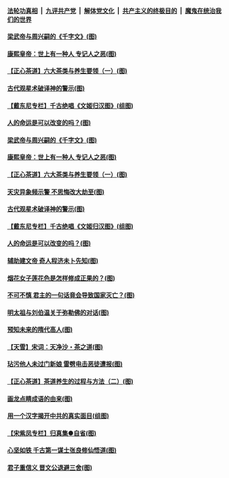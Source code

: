 

####  [法轮功真相](../../../../basic/blob/master/README.md?t=06220731) &nbsp;|&nbsp; [九评共产党](../../../../9ping.md/blob/master/README.md?t=06220731) &nbsp;|&nbsp; [解体党文化](../../../../jtdwh.md/blob/master/README.md?t=06220731)  &nbsp;|&nbsp; [共产主义的终极目的](../../../../gczydzjmd.md/blob/master/README.md?t=06220731) &nbsp;|&nbsp; [魔鬼在统治我们的世界](../../../../mgztzwmdsj.md/blob/master/README.md?t=06220731) 

#### [梁武帝与周兴嗣的《千字文》(图)](../pages/p7/936914.md?t=06220731) 

#### [康熙皇帝：世上有一种人 专记人之恶(图)](../pages/p7/937141.md?t=06220731) 

#### [【正心茶道】六大茶类与养生要领（一）(图)](../pages/p7/936910.md?t=06220731) 

#### [古代观星术破译神的警示(图)](../pages/p7/936938.md?t=06220731) 

#### [【戴东尼专栏】千古绝唱《文姬归汉图》(组图)](../pages/p7/933598.md?t=06220731) 

#### [人的命运是可以改变的吗？(图)](../pages/p7/936633.md?t=06220731) 

#### [梁武帝与周兴嗣的《千字文》(图)](../pages/p7/936914.md?t=06220731) 

#### [康熙皇帝：世上有一种人 专记人之恶(图)](../pages/p7/937141.md?t=06220731) 

#### [【正心茶道】六大茶类与养生要领（一）(图)](../pages/p7/936910.md?t=06220731) 

#### [天灾异象频示警 不思悔改大劫至(图)](../pages/p7/937076.md?t=06220731) 

#### [古代观星术破译神的警示(图)](../pages/p7/936938.md?t=06220731) 

#### [【戴东尼专栏】千古绝唱《文姬归汉图》(组图)](../pages/p7/933598.md?t=06220731) 

#### [人的命运是可以改变的吗？(图)](../pages/p7/936633.md?t=06220731) 

#### [辅助建文帝 奇人程济未卜先知(图)](../pages/p7/936751.md?t=06220731) 

#### [烟花女子莲花色是怎样修成正果的？(图)](../pages/p7/936627.md?t=06220731) 

#### [不可不慎 君主的一句话竟会导致国家灭亡？(图)](../pages/p7/936921.md?t=06220731) 

#### [明太祖与刘伯温关于弥勒佛的对话(图)](../pages/p7/936918.md?t=06220731) 

#### [预知未来的隋代高人(图)](../pages/p7/936519.md?t=06220731) 

#### [【天雪】宋词：天净沙・茶之道(图)](../pages/p7/936606.md?t=06220731) 

#### [玷污他人未过门新娘 雷劈电击恶徒遭报(图)](../pages/p7/936730.md?t=06220731) 

#### [【正心茶道】茶道养生的过程与方法（二）(图)](../pages/p7/936188.md?t=06220731) 

#### [画龙点睛成语的由来(图)](../pages/p7/936521.md?t=06220731) 

#### [用一个汉字揭开中共的真实面目(组图)](../pages/p7/936605.md?t=06220731) 

#### [【宋紫凤专栏】归真集●自省(图)](../pages/p7/936715.md?t=06220731) 

#### [心坚如铁 千古第一谋士张良修仙悟道(图)](../pages/p7/936518.md?t=06220731) 

#### [君子重信义 晋文公退避三舍(图)](../pages/p7/936517.md?t=06220731) 

